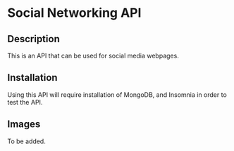 # Social Networking API

## Description

This is an API that can be used for social media webpages.

## Installation

Using this API will require installation of MongoDB, and Insomnia in order to test the API.

## Images

To be added.
